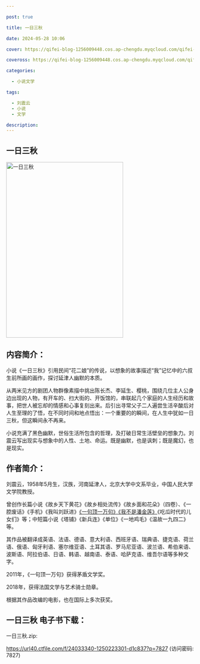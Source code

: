 ```yaml
---

post: true

title: 一日三秋

date: 2024-05-28 10:06

cover: https://qifei-blog-1256009448.cos.ap-chengdu.myqcloud.com/qifei-blog/65f04de79f345e8d0304e3b5.jpg

coveross: https://qifei-blog-1256009448.cos.ap-chengdu.myqcloud.com/qifei-blog/65f04de79f345e8d0304e3b5.jpg

categories:

  - 小说文学

tags:

  - 刘震云
  - 小说
  - 文学

description:
---
```


## 一日三秋
<img alt="一日三秋 " class="aligncenter loading" data-was-processed="true" decoding="async" fetchpriority="high" height="471" src="https://qifei-blog-1256009448.cos.ap-chengdu.myqcloud.com/qifei-blog/65f04de79f345e8d0304e3b5.jpg " style="cursor: zoom-in;" width="314"/>

## 内容简介：

小说《一日三秋》引用民间“花二娘”的传说，以想象的故事描述“我”记忆中的六叔生前所画的画作，探讨延津人幽默的本质。

从两米见方的剧团人物群像素描中挑出陈长杰、李延生、樱桃，围绕几位主人公身边出现的人物，有开车的、扫大街的、开饭馆的，串联起几个家庭的人生经历和故事，把世人被忘却的情感和心事复刻出来。后引出寻常父子二人遍尝生活辛酸后对人生至理的了悟，在不同时间和地点悟出：一个重要的的瞬间，在人生中犹如一日三秋，但这瞬间永不再来。

小说充满了黑色幽默，世俗生活所包含的哲理，及打破日常生活壁垒的想象力。刘震云写出现实与想象中的人性、土地、命运。既是幽默，也是讽刺；既是魔幻，也是现实。

## 作者简介：

刘震云，1958年5月生，汉族，河南延津人，北京大学中文系毕业，中国人民大学文学院教授。

曾创作长篇小说《故乡天下黄花》《故乡相处流传》《故乡面和花朵》（四卷）、《一腔废话》《手机》《我叫刘跃进》<a href="https://www.huibooks.com/15060.html">《一句顶一万句》</a><a href="https://www.huibooks.com/16332.html">《我不是潘金莲》</a>《吃瓜时代的儿女们》等；中短篇小说《塔铺》《新兵连》《单位》《一地鸡毛》《温故一九四二》等。

其作品被翻译成英语、法语、德语、意大利语、西班牙语、瑞典语、捷克语、荷兰语、俄语、匈牙利语、塞尔维亚语、土耳其语、罗马尼亚语、波兰语、希伯来语、波斯语、阿拉伯语、日语、韩语、越南语、泰语、哈萨克语、维吾尔语等多种文字。

2011年，《一句顶一万句》获得茅盾文学奖。

2018年，获得法国文学与艺术骑士勋章。

根据其作品改编的电影，也在国际上多次获奖。

## 一日三秋 电子书下载：



一日三秋.zip: 

https://url40.ctfile.com/f/24033340-1250223301-d1c837?p=7827 (访问密码: 7827)
